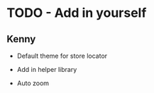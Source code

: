 # TODO - Add in yourself #

## Kenny ##

* Default theme for store locator

* Add in helper library

* Auto zoom
